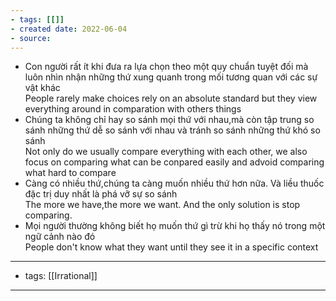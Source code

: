```yaml
---
- tags: [[]]
- created date: 2022-06-04
- source: 
---
```

- Con người rất ít khi đưa ra lựa chọn theo một quy chuẩn tuyệt đối mà luôn nhìn nhận những thứ xung quanh trong mối tương quan với các sự vật khác  
People rarely make choices rely on an absolute standard but they view everything around in comparation with others things
- Chúng ta không chỉ hay so sánh mọi thứ với nhau,mà còn tập trung so sánh những thứ dễ so sánh với nhau và tránh so sánh những thứ khó so sánh  
Not only do we usually compare everything with each other, we also focus on comparing what can be conpared easily and advoid comparing what hard to compare
- Càng có nhiều thứ,chúng ta càng muốn nhiều thứ hơn nữa. Và liều thuốc đặc trị duy nhất là phá vỡ sự so sánh  
The more we have,the more we want. And the only solution is stop comparing.
- Mọi người thường không biết họ muốn thứ gì trừ khi họ thấy nó trong một ngữ cảnh nào đó  
People don't know what they want until they see it in a specific context

---
- tags: [[Irrational]]
---